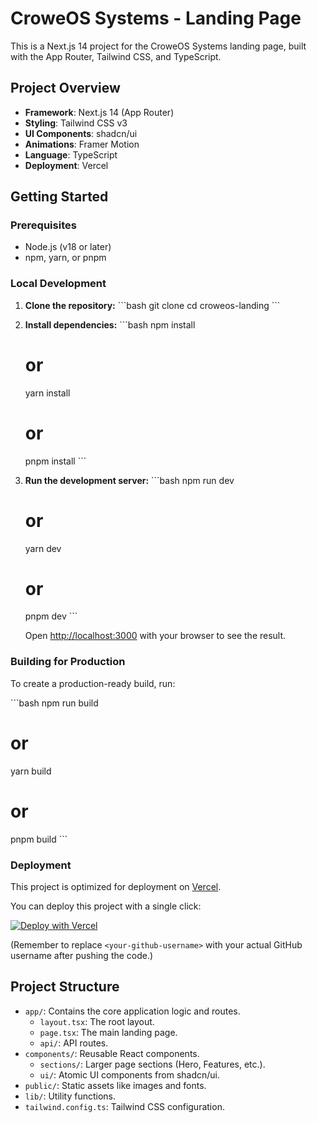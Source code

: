 # CroweOS Systems - Landing Page

This is a Next.js 14 project for the CroweOS Systems landing page, built with the App Router, Tailwind CSS, and TypeScript.

## Project Overview

- **Framework**: Next.js 14 (App Router)
- **Styling**: Tailwind CSS v3
- **UI Components**: shadcn/ui
- **Animations**: Framer Motion
- **Language**: TypeScript
- **Deployment**: Vercel

## Getting Started

### Prerequisites

- Node.js (v18 or later)
- npm, yarn, or pnpm

### Local Development

1.  **Clone the repository:**
    \`\`\`bash
    git clone <repository-url>
    cd croweos-landing
    \`\`\`

2.  **Install dependencies:**
    \`\`\`bash
    npm install
    # or
    yarn install
    # or
    pnpm install
    \`\`\`

3.  **Run the development server:**
    \`\`\`bash
    npm run dev
    # or
    yarn dev
    # or
    pnpm dev
    \`\`\`

    Open [http://localhost:3000](http://localhost:3000) with your browser to see the result.

### Building for Production

To create a production-ready build, run:

\`\`\`bash
npm run build
# or
yarn build
# or
pnpm build
\`\`\`

### Deployment

This project is optimized for deployment on [Vercel](https://vercel.com).

You can deploy this project with a single click:

[![Deploy with Vercel](https://vercel.com/button)](https://vercel.com/new/clone?repository-url=https%3A%2F%2Fgithub.com%2F<your-github-username>%2Fcroweos-landing&project-name=croweos-landing&repository-name=croweos-landing)

(Remember to replace `<your-github-username>` with your actual GitHub username after pushing the code.)

## Project Structure

-   `app/`: Contains the core application logic and routes.
    -   `layout.tsx`: The root layout.
    -   `page.tsx`: The main landing page.
    -   `api/`: API routes.
-   `components/`: Reusable React components.
    -   `sections/`: Larger page sections (Hero, Features, etc.).
    -   `ui/`: Atomic UI components from shadcn/ui.
-   `public/`: Static assets like images and fonts.
-   `lib/`: Utility functions.
-   `tailwind.config.ts`: Tailwind CSS configuration.
